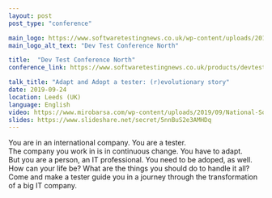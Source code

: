 ```yaml
---
layout: post
post_type: "conference"

main_logo: https://www.softwaretestingnews.co.uk/wp-content/uploads/2018/11/DevTEST_North_Logo.png
main_logo_alt_text: "Dev Test Conference North"

title:  "Dev Test Conference North"
conference_link: https://www.softwaretestingnews.co.uk/products/devtest-conference-north/speakers/annarita-de-biase/

talk_title: "Adapt and Adopt a tester: (r)evolutionary story"
date: 2019-09-24
location: Leeds (UK)
language: English
video: https://www.mirobarsa.com/wp-content/uploads/2019/09/National-Software-Testing-Conference-North-Leeds%202019-small.mp4
slides: https://www.slideshare.net/secret/5nnBuS2e3AMHDq
---
```

You are in an international company. You are a tester.
<br>The company you work in is in continuous change. You have to adapt.
<br>But you are a person, an IT professional. You need to be adoped, as well.
<br>How can your life be? What are the things you should do to handle it all?
<br>Come and make a tester guide you in a journey through the transformation of a big IT company.